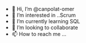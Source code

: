 - 👋 Hi, I’m @canpolat-omer
- 👀 I’m interested in ..Scrum
- 🌱 I’m currently learning SQL
- 💞️ I’m looking to collaborate
- 📫 How to reach me ...

<!---
canpolat-omer/canpolat-omer is a ✨ special ✨ repository because its `README.md` (this file) appears on your GitHub profile.
You can click the Preview link to take a look at your changes.
--->
